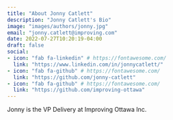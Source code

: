 ```yaml
---
title: "About Jonny Catlett"
description: "Jonny Catlett's Bio"
image: "images/authors/jonny.jpg"
email: "jonny.catlett@improving.com"
date: 2022-07-27T10:20:19-04:00
draft: false
social:
- icon: "fab fa-linkedin" # https://fontawesome.com/
  link: "https://www.linkedin.com/in/jonnycatlett/"
- icon: "fab fa-github" # https://fontawesome.com/
  link: "https://github.com/jonny-catlett"
- icon: "fab fa-github" # https://fontawesome.com/
  link: "https://github.com/improving-ottawa"
---
```


Jonny is the VP Delivery at Improving Ottawa Inc.


